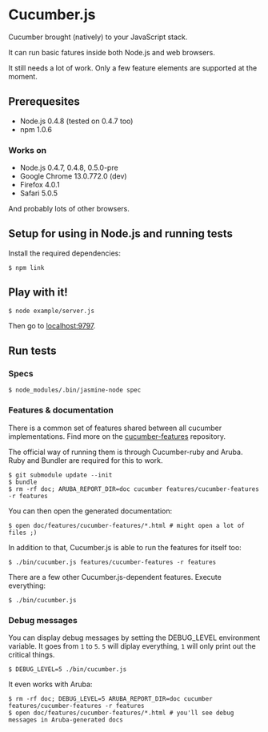 # Cucumber.js

Cucumber brought (natively) to your JavaScript stack.

It can run basic fatures inside both Node.js and web browsers.

It still needs a lot of work. Only a few feature elements are supported at the moment.

## Prerequesites

* Node.js 0.4.8 (tested on 0.4.7 too)
* npm 1.0.6

### Works on

* Node.js 0.4.7, 0.4.8, 0.5.0-pre
* Google Chrome 13.0.772.0 (dev)
* Firefox 4.0.1
* Safari 5.0.5

And probably lots of other browsers.

## Setup for using in Node.js and running tests

Install the required dependencies:

    $ npm link

## Play with it!

    $ node example/server.js

Then go to [localhost:9797](http://localhost:9797/).

## Run tests

### Specs

    $ node_modules/.bin/jasmine-node spec

### Features & documentation

There is a common set of features shared between all cucumber implementations. Find more on the [cucumber-features](http://github.com/cucumber/cucumber-features) repository.

The official way of running them is through Cucumber-ruby and Aruba. Ruby and Bundler are required for this to work.

    $ git submodule update --init
    $ bundle
    $ rm -rf doc; ARUBA_REPORT_DIR=doc cucumber features/cucumber-features -r features

You can then open the generated documentation:

    $ open doc/features/cucumber-features/*.html # might open a lot of files ;)

In addition to that, Cucumber.js is able to run the features for itself too:

    $ ./bin/cucumber.js features/cucumber-features -r features

There are a few other Cucumber.js-dependent features. Execute everything:

    $ ./bin/cucumber.js

### Debug messages

You can display debug messages by setting the DEBUG_LEVEL environment variable. It goes from `1` to `5`. `5` will diplay everything, `1` will only print out the critical things.

    $ DEBUG_LEVEL=5 ./bin/cucumber.js

It even works with Aruba:

    $ rm -rf doc; DEBUG_LEVEL=5 ARUBA_REPORT_DIR=doc cucumber features/cucumber-features -r features
    $ open doc/features/cucumber-features/*.html # you'll see debug messages in Aruba-generated docs
